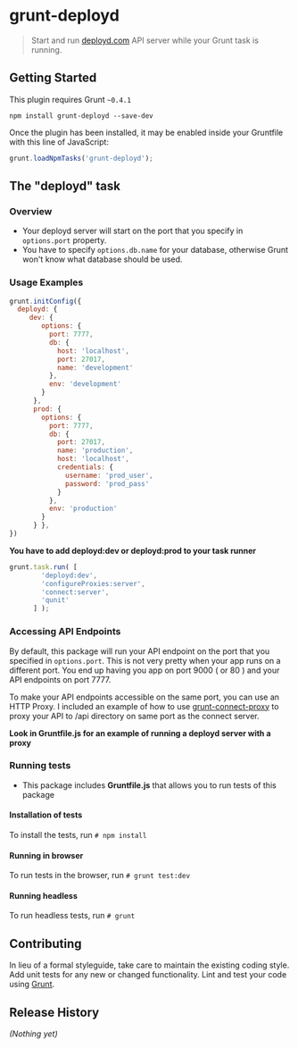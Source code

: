 # grunt-deployd

> Start and run [deployd.com](http://deployd.com/) API server while your Grunt task is running.

## Getting Started
This plugin requires Grunt `~0.4.1`

```shell
npm install grunt-deployd --save-dev
```

Once the plugin has been installed, it may be enabled inside your Gruntfile with this line of JavaScript:

```js
grunt.loadNpmTasks('grunt-deployd');
```

## The "deployd" task

### Overview
* Your deployd server will start on the port that you specify in ```options.port``` property. 
* You have to specify ```options.db.name``` for your database, otherwise Grunt won't know what database should be used.

### Usage Examples

```js
grunt.initConfig({
  deployd: {
     dev: {
        options: {
          port: 7777,
          db: {
            host: 'localhost',
            port: 27017,
            name: 'development'
          },
          env: 'development'
        }
      },
      prod: {
        options: {
          port: 7777,
          db: {
            port: 27017,
            name: 'production',
            host: 'localhost',
            credentials: {
              username: 'prod_user',
              password: 'prod_pass'
            }
          },
          env: 'production'
        }
      } },
})
```

**You have to add deployd:dev or deployd:prod to your task runner**

```js
grunt.task.run( [
        'deployd:dev',
        'configureProxies:server',
        'connect:server',
        'qunit'
      ] );
```

### Accessing API Endpoints ###
By default, this package will run your API endpoint on the port that you specified in ```options.port```. This is not very pretty when your app runs on a different port. You end up having you app on port 9000 ( or 80 ) and your API endpoints on port 7777.

To make your API endpoints accessible on the same port, you can use an HTTP Proxy. I included an example of how to use [grunt-connect-proxy](https://github.com/drewzboto/grunt-connect-proxy) to proxy your API to /api directory on same port as the connect server.

**Look in Gruntfile.js for an example of running a deployd server with a proxy**

### Running tests
* This package includes **Gruntfile.js** that allows you to run tests of this package

#### Installation of tests ####

To install the tests, run ```# npm install```

#### Running in browser ####

To run tests in the browser, run ```# grunt test:dev```

#### Running headless #####

To run headless tests, run ```# grunt```

## Contributing
In lieu of a formal styleguide, take care to maintain the existing coding style. Add unit tests for any new or changed functionality. Lint and test your code using [Grunt](http://gruntjs.com/).

## Release History
_(Nothing yet)_
